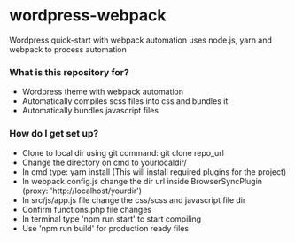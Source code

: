 # wordpress-webpack
Wordpress quick-start with webpack automation uses node.js, yarn and webpack to process automation

### What is this repository for? ###

* Wordpress theme with webpack automation
* Automatically compiles scss files into css and bundles it
* Automatically bundles javascript files



### How do I get set up? ###

* Clone to local dir using git command: git clone repo_url
* Change the directory on cmd to yourlocaldir/ 
* In cmd type: yarn install (This will install required plugins for the project) 
* In webpack.config.js change the dir url inside BrowserSyncPlugin (proxy: 'http://localhost/yourdir')
* In src/js/app.js file change the css/scss and javascript file dir
* Confirm functions.php file changes
* In terminal type 'npm run start' to start compiling
* Use 'npm run build' for production ready files


